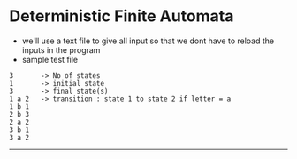 # Deterministic Finite Automata

- we'll use a text file to give all input so that we dont have to reload the inputs in the program
- sample test file

```
3       -> No of states
1       -> initial state
3       -> final state(s)
1 a 2   -> transition : state 1 to state 2 if letter = a
1 b 1
2 b 3
2 a 2
3 b 1
3 a 2
```
---
